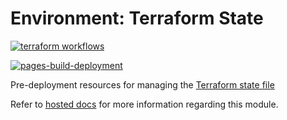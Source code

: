 # Environment: Terraform State

[![terraform workflows](https://github.com/cumberland-cloud/env-state/actions/workflows/action.yaml/badge.svg)](https://github.com/cumberland-cloud/env-state/actions/workflows/action.yaml)

[![pages-build-deployment](https://github.com/cumberland-cloud/env-state/actions/workflows/pages/pages-build-deployment/badge.svg)](https://github.com/cumberland-cloud/env-state/actions/workflows/pages/pages-build-deployment)

Pre-deployment resources for managing the [Terraform state file]()

Refer to [hosted docs](https://cumberland-cloud.github.io/env-state/) for more information regarding this module.